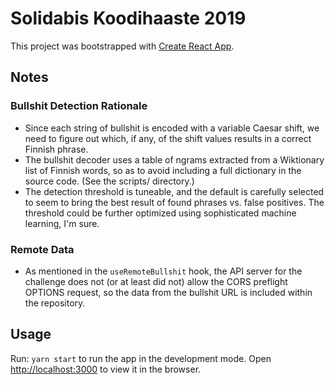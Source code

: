 # Solidabis Koodihaaste 2019

This project was bootstrapped with [Create React App](https://github.com/facebook/create-react-app).

## Notes

### Bullshit Detection Rationale

* Since each string of bullshit is encoded with a variable Caesar shift, we need to figure out which, if any,
  of the shift values results in a correct Finnish phrase.
* The bullshit decoder uses a table of ngrams extracted from a Wiktionary list of Finnish words, so as to
  avoid including a full dictionary in the source code. (See the scripts/ directory.)
* The detection threshold is tuneable, and the default is carefully selected to seem to bring the best result
  of found phrases vs. false positives.  The threshold could be further optimized using sophisticated machine
  learning, I'm sure.
  
### Remote Data

* As mentioned in the `useRemoteBullshit` hook, the API server for the challenge does not (or at least did not)
  allow the CORS preflight OPTIONS request, so the data from the bullshit URL is included within the repository.

## Usage

Run: `yarn start` to run the app in the development mode.
Open [http://localhost:3000](http://localhost:3000) to view it in the browser.
